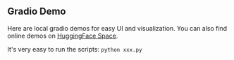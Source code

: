 ## Gradio Demo
Here are local gradio demos for easy UI and visualization. You can also find online demos on <a href="https://huggingface.co/VideoSys">HuggingFace Space</a>.

It's very easy to run the scripts: `python xxx.py`
